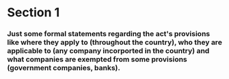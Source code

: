 # Section 1 

### Just some formal statements regarding the act's provisions like where they apply to (throughout the country), who they are applicable to (any company incorported in the country) and what companies are exempted from some provisions (government companies, banks). 


